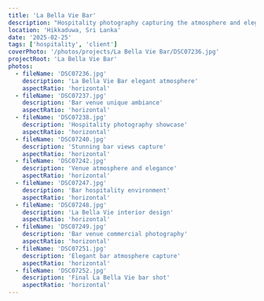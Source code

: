 ```yaml
---
title: 'La Bella Vie Bar'
description: "Hospitality photography capturing the atmosphere and elegance of La belle vie Bar, showcasing the venue's unique ambiance and stunning views."
location: 'Hikkaduwa, Sri Lanka'
date: '2025-02-25'
tags: ['hospitality', 'client']
coverPhoto: '/photos/projects/La Bella Vie Bar/DSC07236.jpg'
projectRoot: 'La Bella Vie Bar'
photos:
  - fileName: 'DSC07236.jpg'
    description: 'La Bella Vie Bar elegant atmosphere'
    aspectRatio: 'horizontal'
  - fileName: 'DSC07237.jpg'
    description: 'Bar venue unique ambiance'
    aspectRatio: 'horizontal'
  - fileName: 'DSC07238.jpg'
    description: 'Hospitality photography showcase'
    aspectRatio: 'horizontal'
  - fileName: 'DSC07240.jpg'
    description: 'Stunning bar views capture'
    aspectRatio: 'horizontal'
  - fileName: 'DSC07242.jpg'
    description: 'Venue atmosphere and elegance'
    aspectRatio: 'horizontal'
  - fileName: 'DSC07247.jpg'
    description: 'Bar hospitality environment'
    aspectRatio: 'horizontal'
  - fileName: 'DSC07248.jpg'
    description: 'La Bella Vie interior design'
    aspectRatio: 'horizontal'
  - fileName: 'DSC07249.jpg'
    description: 'Bar venue commercial photography'
    aspectRatio: 'horizontal'
  - fileName: 'DSC07251.jpg'
    description: 'Elegant bar atmosphere capture'
    aspectRatio: 'horizontal'
  - fileName: 'DSC07252.jpg'
    description: 'Final La Bella Vie bar shot'
    aspectRatio: 'horizontal'
---
```

